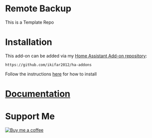 # Remote Backup
This is a Template Repo
# Installation
This add-on can be added via my [Home Assistant Add-on repository](https://github.com/ikifar2012/ha-addons):
```
https://github.com/ikifar2012/ha-addons
```
Follow the instructions [here] for how to install

# [Documentation](/addon/DOCS.md)

# Support Me 
[![Buy me a coffee][buymeacoffee-logo]][buymeacoffee]

[buymeacoffee-logo]: https://cdn.buymeacoffee.com/buttons/default-black.png
[buymeacoffee]: https://www.buymeacoffee.com/mathesonstep
[here]: https://www.home-assistant.io/hassio/installing_third_party_addons/